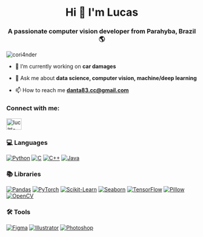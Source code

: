<h1 align="center">Hi 🤖 I'm Lucas</h1>
<h3 align="center">A passionate computer vision developer from Parahyba, Brazil 🌎</h3>

<p align="left"> <img src="https://komarev.com/ghpvc/?username=cori4nder&label=Profile%20views&color=0e75b6&style=flat" alt="cori4nder" /> </p>

- 🔭 I’m currently working on **car damages**

- 💬 Ask me about **data science, computer vision, machine/deep learning**

- 📫 How to reach me **danta83.cc@gmail.com**

<h3 align="left">Connect with me:</h3>
<p align="left">
<a href="https://linkedin.com/in/lucas-dantas-92517b163" target="blank"><img align="center" src="https://raw.githubusercontent.com/rahuldkjain/github-profile-readme-generator/master/src/images/icons/Social/linked-in-alt.svg" alt="lucas-dantas-92517b163" height="30" width="40" /></a>
</p>

### 💻 Languages

[![Python](https://img.shields.io/badge/python-%2314354C.svg?style=for-the-badge&logo=python&logoColor=white)](https://www.python.org)
[![C](https://img.shields.io/badge/c-%2300599C.svg?style=for-the-badge&logo=c&logoColor=white)](https://www.cprogramming.com/)
[![C++](https://img.shields.io/badge/c++-%2300599C.svg?style=for-the-badge&logo=c%2B%2B&logoColor=white)](https://www.w3schools.com/cpp/)
[![Java](https://img.shields.io/badge/java-%23ED8B00.svg?style=for-the-badge&logo=java&logoColor=white)](https://www.java.com)


### 📚 Libraries

[![Pandas](https://img.shields.io/badge/pandas-%2300599C.svg?style=for-the-badge&logo=pandas&logoColor=white)](https://pandas.pydata.org/)
[![PyTorch](https://img.shields.io/badge/pytorch-%23EE4C2C.svg?style=for-the-badge&logo=pytorch&logoColor=white)](https://pytorch.org/)
[![Scikit-Learn](https://img.shields.io/badge/scikit--learn-%23F7931E.svg?style=for-the-badge&logo=scikit-learn&logoColor=white)](https://scikit-learn.org/)
[![Seaborn](https://img.shields.io/badge/seaborn-%23313D3F.svg?style=for-the-badge&logo=seaborn&logoColor=white)](https://seaborn.pydata.org/)
[![TensorFlow](https://img.shields.io/badge/tensorflow-%23FF6F00.svg?style=for-the-badge&logo=tensorflow&logoColor=white)](https://www.tensorflow.org)
[![Pillow](https://img.shields.io/badge/pillow-%2300599C.svg?style=for-the-badge&logo=pillow&logoColor=white)](https://pillow.readthedocs.io/)
[![OpenCV](https://img.shields.io/badge/opencv-%23FF9A00.svg?style=for-the-badge&logo=opencv&logoColor=white)](https://opencv.org/)

### 🛠️ Tools

[![Figma](https://img.shields.io/badge/Figma-%23000000.svg?style=for-the-badge&logo=figma&logoColor=white)](https://www.figma.com/)
[![Illustrator](https://img.shields.io/badge/adobe%20illustrator-%23FF9A00.svg?style=for-the-badge&logo=adobe%20illustrator&logoColor=white)](https://www.adobe.com/in/products/illustrator.html)
[![Photoshop](https://img.shields.io/badge/photoshop-%2331A8FF.svg?style=for-the-badge&logo=adobe%20photoshop&logoColor=white)](https://www.photoshop.com/en)

